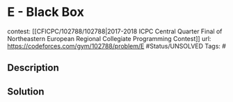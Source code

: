 # E - Black Box

contest: [[CFICPC/102788/102788|2017-2018 ICPC Central Quarter Final of Northeastern European Regional Collegiate Programming Contest]]
url: https://codeforces.com/gym/102788/problem/E
#Status/UNSOLVED
Tags: #

## Description

## Solution

